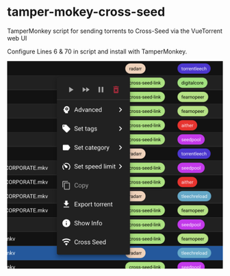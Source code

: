 # tamper-mokey-cross-seed
TamperMonkey script for sending torrents to Cross-Seed via the VueTorrent web UI

Configure Lines 6 & 70 in script and install with TamperMonkey.

<img src=tamper-cross-seed.png></img>
